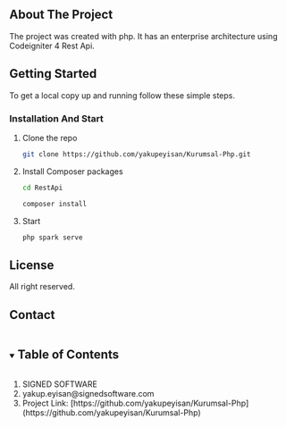 <!-- ABOUT THE PROJECT -->
## About The Project

The project was created with php. It has an enterprise architecture using Codeigniter 4 Rest Api.




<!-- GETTING STARTED -->
## Getting Started

To get a local copy up and running follow these simple steps.


### Installation And Start

1. Clone the repo
   ```sh
   git clone https://github.com/yakupeyisan/Kurumsal-Php.git
   ```
2. Install Composer packages
   ```sh
   cd RestApi
   ```
   ```sh
   composer install
   ```
3. Start 
   ```sh
   php spark serve
   ```


<!-- LICENSE -->
## License

All right reserved.



<!-- CONTACT -->
## Contact
<details open="open">
  <summary><h2 style="display: inline-block">Table of Contents</h2></summary>
  <ol>
    <li>SIGNED SOFTWARE</li>
    <li>yakup.eyisan@signedsoftware.com</li>
     <li>Project Link: [https://github.com/yakupeyisan/Kurumsal-Php](https://github.com/yakupeyisan/Kurumsal-Php)</li>
  </ol>
</details>



